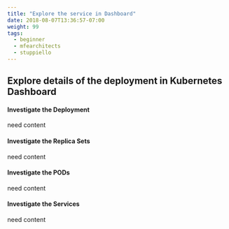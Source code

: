 ```yaml
---
title: "Explore the service in Dashboard"
date: 2018-08-07T13:36:57-07:00
weight: 99
tags:
  - beginner
  - mfearchitects
  - stuppiello
---
```


## Explore details of the deployment in Kubernetes Dashboard

#### Investigate the Deployment
need content

#### Investigate the Replica Sets
need content

#### Investigate the PODs
need content

#### Investigate the Services
need content